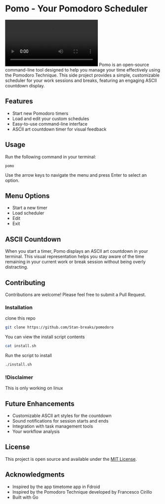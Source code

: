 # Pomo - Your Pomodoro Scheduler

![Pomo](assets/video.mp4)
Pomo is an open-source command-line tool designed to help you manage your time effectively using the Pomodoro Technique. This side project provides a simple, customizable scheduler for your work sessions and breaks, featuring an engaging ASCII countdown display.

## Features

- Start new Pomodoro timers
- Load and edit your custom schedules
- Easy-to-use command-line interface
- ASCII art countdown timer for visual feedback

## Usage

Run the following command in your terminal:

`pomo`

Use the arrow keys to navigate the menu and press
Enter to select an option.

## Menu Options

- Start a new timer
- Load scheduler
- Edit
- Exit

## ASCII Countdown

When you start a timer, Pomo displays an ASCII art
countdown in your terminal. This visual representation
helps you stay aware of the time remaining in your
current work or break session without being overly
distracting.

## Contributing

Contributions are welcome! Please feel free to submit
a Pull Request.

### Installation

clone this repo

```bash
git clone https://github.com/Stan-breaks/pomodoro
```

You can view the install script contents

```bash
cat install.sh
```

Run the script to install

```bash
./install.sh
```

### !Disclaimer

This is only working on linux

## Future Enhancements

- Customizable ASCII art styles for the countdown
- Sound notifications for session starts and ends
- Integration with task management tools
- Your workflow analysis

## License

This project is open source and available under the
[MIT License](LICENSE).

## Acknowledgments

- Inspired by the app timetome app in Fdroid
- Inspired by the Pomodoro Technique developed by
  Francesco Cirillo
- Built with Go
